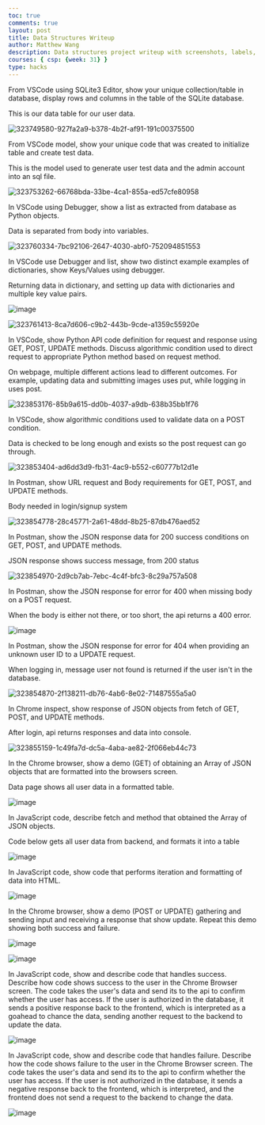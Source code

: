 ```yaml
---
toc: true
comments: true
layout: post
title: Data Structures Writeup
author: Matthew Wang
description: Data structures project writeup with screenshots, labels, and explanations.
courses: { csp: {week: 31} }
type: hacks
---
```


From VSCode using SQLite3 Editor, show your unique collection/table in database, display rows and columns in the table of the SQLite database.


This is our data table for our user data.


![323749580-927fa2a9-b378-4b2f-af91-191c00375500](https://github.com/7mwang/matthew-wang/assets/108709185/bb6c6550-e1f5-406d-beae-2db525f9e903)
  
  
From VSCode model, show your unique code that was created to initialize table and create test data.


This is the model used to generate user test data and the admin account into an sql file.


![323753262-66768bda-33be-4ca1-855a-ed57cfe80958](https://github.com/7mwang/matthew-wang/assets/108709185/adc2cc0b-9fca-4560-9b18-77e6ac89fcfb)


In VSCode using Debugger, show a list as extracted from database as Python objects.


Data is separated from body into variables.


![323760334-7bc92106-2647-4030-abf0-752094851553](https://github.com/7mwang/matthew-wang/assets/108709185/64b4aa5a-1496-4c05-b24d-c17d56e5a731)


In VSCode use Debugger and list, show two distinct example examples of dictionaries, show Keys/Values using debugger.


Returning data in dictionary, and setting up data with dictionaries and multiple key value pairs.


![image](https://github.com/7mwang/matthew-wang/assets/108709185/fa175cf3-c1b2-48e7-b918-da4d57be3a5a)


![323761413-8ca7d606-c9b2-443b-9cde-a1359c55920e](https://github.com/7mwang/matthew-wang/assets/108709185/e5881967-28dd-498d-9dd9-b330fe29fd30)


In VSCode, show Python API code definition for request and response using GET, POST, UPDATE methods. Discuss algorithmic condition used to direct request to appropriate Python method based on request method.


On webpage, multiple different actions lead to different outcomes. For example, updating data and submitting images uses put, while logging in uses post.


![323853176-85b9a615-dd0b-4037-a9db-638b35bb1f76](https://github.com/7mwang/matthew-wang/assets/108709185/45076b2e-000b-4d0c-bf2b-56b732a950d2)


In VSCode, show algorithmic conditions used to validate data on a POST condition.


Data is checked to be long enough and exists so the post request can go through.


![323853404-ad6dd3d9-fb31-4ac9-b552-c60777b12d1e](https://github.com/7mwang/matthew-wang/assets/108709185/1ef6507f-2cc2-4fb9-bc0f-d849031d5ccc)


In Postman, show URL request and Body requirements for GET, POST, and UPDATE methods.
    

Body needed in login/signup system


![323854778-28c45771-2a61-48dd-8b25-87db476aed52](https://github.com/7mwang/matthew-wang/assets/108709185/a8ad16b5-713a-440c-b293-9507604417e3)


In Postman, show the JSON response data for 200 success conditions on GET, POST, and UPDATE methods.


JSON response shows success message, from 200 status


![323854970-2d9cb7ab-7ebc-4c4f-bfc3-8c29a757a508](https://github.com/7mwang/matthew-wang/assets/108709185/5b65609d-3105-4303-821f-8599c7e4090c)


In Postman, show the JSON response for error for 400 when missing body on a POST request.


When the body is either not there, or too short, the api returns a 400 error.


![image](https://github.com/7mwang/matthew-wang/assets/108709185/781b2832-9974-4396-82b3-9e83c4d00da5)


In Postman, show the JSON response for error for 404 when providing an unknown user ID to a UPDATE request.


When logging in, message user not found is returned if the user isn't in the database.


![323854870-2f138211-db76-4ab6-8e02-71487555a5a0](https://github.com/7mwang/matthew-wang/assets/108709185/818b085e-f9ec-4318-a2b8-f29d55c50f9f)


In Chrome inspect, show response of JSON objects from fetch of GET, POST, and UPDATE methods.


After login, api returns responses and data into console.


![323855159-1c49fa7d-dc5a-4aba-ae82-2f066eb44c73](https://github.com/7mwang/matthew-wang/assets/108709185/e96edefe-e36e-4173-ae01-7228d41f6a36)


In the Chrome browser, show a demo (GET) of obtaining an Array of JSON objects that are formatted into the browsers screen.


Data page shows all user data in a formatted table.


![image](https://github.com/7mwang/matthew-wang/assets/108709185/a6e1800a-e59c-4da5-8b29-3590ea482b90)


In JavaScript code, describe fetch and method that obtained the Array of JSON objects.


Code below gets all user data from backend, and formats it into a table


![image](https://github.com/7mwang/matthew-wang/assets/108709185/e88f8e9f-0882-44a1-927a-b851ffff11d2)


In JavaScript code, show code that performs iteration and formatting of data into HTML.


![image](https://github.com/7mwang/matthew-wang/assets/108709185/752f135f-7c94-431e-ae8a-02ed2706adea)


In the Chrome browser, show a demo (POST or UPDATE) gathering and sending input and receiving a response that show update. Repeat this demo showing both success and failure.


![image](https://github.com/7mwang/matthew-wang/assets/108709185/70526355-66eb-47ea-b34e-11b1fcdbbbda)


![image](https://github.com/7mwang/matthew-wang/assets/108709185/70cdc489-2567-46cb-9d2d-ce791d9d3376)
    
    
In JavaScript code, show and describe code that handles success. Describe how code shows success to the user in the Chrome Browser screen.
The code takes the user's data and send its to the api to confirm whether the user has access. If the user is authorized in the database, it sends a positive response back to the frontend, which is interpreted as a goahead to chance the data, sending another request to the backend to update the data.


![image](https://github.com/7mwang/matthew-wang/assets/108709185/b6215383-465a-4bb1-8563-79b42fc971ba)


In JavaScript code, show and describe code that handles failure. Describe how the code shows failure to the user in the Chrome Browser screen.
The code takes the user's data and send its to the api to confirm whether the user has access. If the user is not authorized in the database, it sends a negative response back to the frontend, which is interpreted, and the frontend does not send a request to the backend to change the data.


![image](https://github.com/7mwang/matthew-wang/assets/108709185/c13e76f2-da97-4d01-affc-7efd25e7b77d)


